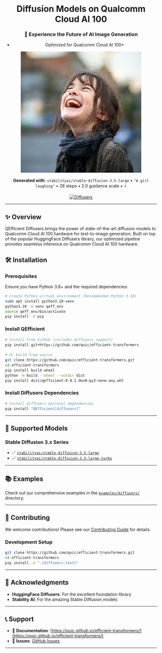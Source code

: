 
<div align="center">


# **Diffusion Models on Qualcomm Cloud AI 100**


<div align="center">

### 🎨 **Experience the Future of AI Image Generation**

* Optimized for Qualcomm Cloud AI 100*

<img src="../../docs/image/girl_laughing.png" alt="Sample Output" width="400">

**Generated with**: `stabilityai/stable-diffusion-3.5-large` • `"A girl laughing"` • 28 steps • 2.0 guidance scale •  ⚡



</div>



[![Diffusers](https://img.shields.io/badge/Diffusers-0.31.0-orange.svg)](https://github.com/huggingface/diffusers)
</div>

---

## ✨ Overview

QEfficient Diffusers brings the power of state-of-the-art diffusion models to Qualcomm Cloud AI 100 hardware for text-to-image generation. Built on top of the popular HuggingFace Diffusers library, our optimized pipeline provides seamless inference on Qualcomm Cloud AI 100 hardware.

## 🛠️ Installation

### Prerequisites

Ensure you have Python 3.8+ and the required dependencies:

```bash
# Create Python virtual environment (Recommended Python 3.10)
sudo apt install python3.10-venv
python3.10 -m venv qeff_env
source qeff_env/bin/activate
pip install -U pip
```

### Install QEfficient

```bash
# Install from GitHub (includes diffusers support)
pip install git+https://github.com/quic/efficient-transformers

# Or build from source
git clone https://github.com/quic/efficient-transformers.git
cd efficient-transformers
pip install build wheel
python -m build --wheel --outdir dist
pip install dist/qefficient-0.0.1.dev0-py3-none-any.whl
```

### Install Diffusers Dependencies

```bash
# Install diffusers optional dependencies
pip install "QEfficient[diffusers]"
```

---

## 🎯 Supported Models

### Stable Diffusion 3.x Series
- ✅ [`stabilityai/stable-diffusion-3.5-large`](https://huggingface.co/stabilityai/stable-diffusion-3.5-large)
- ✅ [`stabilityai/stable-diffusion-3.5-large-turbo`](https://huggingface.co/stabilityai/stable-diffusion-3.5-large-turbo)
---


## 📚 Examples

Check out our comprehensive examples in the [`examples/diffusers/`](../../examples/diffusers/) directory:

---

## 🤝 Contributing

We welcome contributions! Please see our [Contributing Guide](../../CONTRIBUTING.md) for details.

### Development Setup

```bash
git clone https://github.com/quic/efficient-transformers.git
cd efficient-transformers
pip install -e ".[diffusers,test]"
```

---

## 🙏 Acknowledgments

- **HuggingFace Diffusers**: For the excellent foundation library
- **Stability AI**: For the amazing Stable Diffusion models  
---

## 📞 Support

- 📖 **Documentation**: [https://quic.github.io/efficient-transformers/](https://quic.github.io/efficient-transformers/)
- 🐛 **Issues**: [GitHub Issues](https://github.com/quic/efficient-transformers/issues)

---

